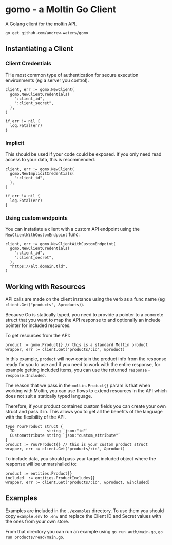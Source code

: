 # gomo - a Moltin Go Client

A Golang client for the [moltin](https://moltin.com) API.

`go get github.com/andrew-waters/gomo`

## Instantiating a Client

### Client Credentials

THe most common type of authentication for secure execution environments (eg a server you control).

```golang
client, err := gomo.NewClient(
  gomo.NewClientCredentials(
    ":client_id",
    ":client_secret",
  ),
)

if err != nil {
  log.Fatal(err)
}
```

### Implicit

This should be used if your code could be exposed. If you only need read access to your data, this is recommended.

```golang
client, err := gomo.NewClient(
  gomo.NewImplicitCredentials(
    ":client_id",
  ),
)

if err != nil {
  log.Fatal(err)
}
```

### Using custom endpoints

You can instatiate a client with a custom API endpoint using the `NewClientWithCustomEndpoint` func:

```golang
client, err := gomo.NewClientWithCustomEndpoint(
  gomo.NewClientCredentials(
    ":client_id",
    ":client_secret",
  ),
  "https://alt.domain.tld",
)
```

## Working with Resources

API calls are made on the client instance using the verb as a func name (eg `client.Get("products", &products)`).

Because Go is statically typed, you need to provide a pointer to a concrete struct that you want to map the API response to and optionally an include pointer for included resources.

To get resources from the API:

```golang
product := gomo.Product{} // this is a standard Moltin product
wrapper, err := client.Get("products/:id", &product)
```

In this example, `product` will now contain the product info from the response ready for you to use and if you need to work with the entire response, for example getting included items, you can use the returned `response` - `response.Included`.

The reason that we pass in the `moltin.Product{}` param is that when working with Moltin, you can use flows to extend resources in the API which does not suit a statically typed language.

Therefore, if your product contained custom fields you can create your own struct and pass it in. This allows you to get all the benefits of the language with the flexibility of the API.

```golang
type YourProduct struct {
  ID              string `json:"id"`
  CustomAttribute string `json:"custom_attribute"`
}
product := YourProduct{} // this is your custom product struct
wrapper, err := client.Get("products/:id", &product)
```

To include data, you should pass your target included object where the response will be unmarshalled to:

```golang
product := entities.Product{}
included  := entities.ProductIncludes{}
wrapper, err := client.Get("products/:id", &product, &included)
```


## Examples

Examples are included in the `./examples` directory. To use them you should copy `example.env` to `.env` and replace the Client ID and Secret values with the ones from your own store.

From that directory you can run an example using `go run auth/main.go`, `go run products/read/main.go`.

